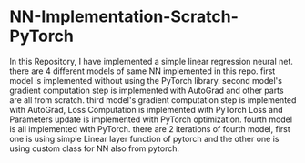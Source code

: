 # NN-Implementation-Scratch-PyTorch
 
 In this Repository, I have implemented a simple linear regression neural net.
 there are 4 different models of same NN implemented in this repo.
 first model is implemented without using the PyTorch library.
 second model's gradient computation step is implemented with AutoGrad and other parts are all from scratch.
 third model's gradient computation step is implemented with AutoGrad, Loss Computation is implemented with PyTorch Loss and Parameters update is implemented with PyTorch optimization.
 fourth model is all implemented with PyTorch. there are 2 iterations of fourth model, first one is using simple Linear layer function of pytorch and the other one is using custom class for NN also from pytorch.
